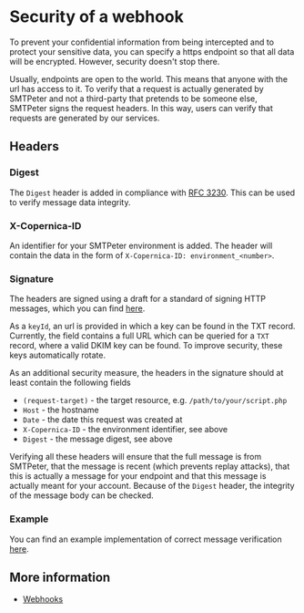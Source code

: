 # Security of a webhook

To prevent your confidential information from being intercepted and to protect your sensitive data, you can specify
a https endpoint so that all data will be encrypted. However, security doesn't stop there.

Usually, endpoints are open to the world. This means that anyone with the url has access
to it. To verify that a request is actually generated by SMTPeter and not a third-party that pretends to be someone else, SMTPeter signs the request headers. In this way, users can verify that requests are generated by our services.  

## Headers

### Digest

The `Digest` header is added in compliance with [RFC 3230](https://tools.ietf.org/html/rfc3230#section-4.3.2).
This can be used to verify message data integrity. 

### X-Copernica-ID

An identifier for your SMTPeter environment is added. The header will contain the data in the 
form of `X-Copernica-ID: environment_<number>`. 

### Signature

The headers are signed using a draft for a standard of signing HTTP messages, which you can
find [here](https://tools.ietf.org/html/draft-cavage-http-signatures-10).

As a `keyId`, an url is provided in which a key can be found in the TXT record. Currently, the field contains
a full URL which can be queried for a `TXT` record, where a valid DKIM key can be found. To improve security, 
these keys automatically rotate.

As an additional security measure, the headers in the signature should at least contain the following fields
- `(request-target)` - the target resource, e.g. `/path/to/your/script.php`
- `Host` - the hostname
- `Date` - the date this request was created at
- `X-Copernica-ID` - the environment identifier, see above
- `Digest` - the message digest, see above

Verifying all these headers will ensure that the full message is from SMTPeter, that the message is recent
(which prevents replay attacks), that this is actually a message for your endpoint and that this message
is actually meant for your account. Because of the `Digest` header, the integrity of the message body can 
be checked.

### Example

You can find an example implementation of correct message verification [here](https://github.com/CopernicaMarketingSoftware/webhook-security).

## More information

* [Webhooks](./webhooks)


